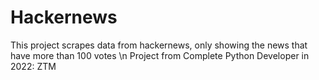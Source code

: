 # Hackernews
This project scrapes data from hackernews, only showing the news that have more than 100 votes \n
Project from Complete Python Developer in 2022: ZTM
